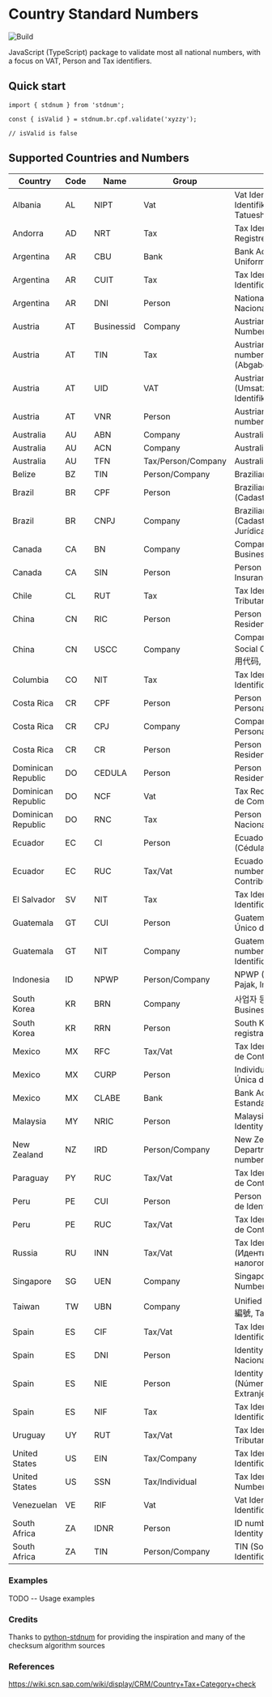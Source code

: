 # Country Standard Numbers

![Build](https://github.com/koblas/stdnum-js/workflows/Node.js%20CI/badge.svg)

JavaScript (TypeScript) package to validate most all national numbers, with a focus on
VAT, Person and Tax identifiers.

## Quick start

    import { stdnum } from 'stdnum';

    const { isValid } = stdnum.br.cpf.validate('xyzzy');

    // isValid is false

## Supported Countries and Numbers

| Country            | Code | Name       | Group              | Meaning                                                                             |
| ------------------ | ---- | ---------- | ------------------ | ----------------------------------------------------------------------------------- |
| Albania            | AL   | NIPT       | Vat                | Vat Identifier (Numri i Identifikimit për Personin e Tatueshëm)                     |
| Andorra            | AD   | NRT        | Tax                | Tax Identifier (Número de Registre Tributari)                                       |
| Argentina          | AR   | CBU        | Bank               | Bank Account (Clave Bancaria Uniforme)                                              |
| Argentina          | AR   | CUIT       | Tax                | Tax Identity (Código Único de Identificación Tributaria)                            |
| Argentina          | AR   | DNI        | Person             | National Identity (Documento Nacional de Identidad)                                 |
| Austria            | AT   | Businessid | Company            | Austrian Company Register Numbers                                                   |
| Austria            | AT   | TIN        | Tax                | Austrian tax identification number (Abgabenkontonummer)                             |
| Austria            | AT   | UID        | VAT                | Austrian VAT number (Umsatzsteuer-Identifikationsnummer)                            |
| Austria            | AT   | VNR        | Person             | Austrian social security number(Versicherungsnummer)                                |
| Australia          | AU   | ABN        | Company            | Australian Business Number                                                          |
| Australia          | AU   | ACN        | Company            | Australian Company Number                                                           |
| Australia          | AU   | TFN        | Tax/Person/Company | Australian Tax File Number                                                          |
| Belize             | BZ   | TIN        | Person/Company     | Brazilian Tax ID ()                                                                 |
| Brazil             | BR   | CPF        | Person             | Brazilian identity number (Cadastro de Pessoas Físicas)                             |
| Brazil             | BR   | CNPJ       | Company            | Brazilian company number (Cadastro Nacional da Pessoa Jurídica)                     |
| Canada             | CA   | BN         | Company            | Company Identifier (Canadian Business Number)                                       |
| Canada             | CA   | SIN        | Person             | Person Identifier (Social Insurance Number)                                         |
| Chile              | CL   | RUT        | Tax                | Tax Identifier (Rol Unico Tributario) [RUN]                                         |
| China              | CN   | RIC        | Person             | Person Identifier (Chinese Resident Identity Card Number)                           |
| China              | CN   | USCC       | Company            | Company Identifier (Unified Social Credit Code, 统一社会信用代码, China tax number) |
| Columbia           | CO   | NIT        | Tax                | Tax Identifier (Número de Identificación Tributaria)                                |
| Costa Rica         | CR   | CPF        | Person             | Person Identifier (Cédula de Persona Física)                                        |
| Costa Rica         | CR   | CPJ        | Company            | Company Identifier (Cédula de Persona Jurídica)                                     |
| Costa Rica         | CR   | CR         | Person             | Person Identifier (Cédula de Residencia)                                            |
| Dominican Republic | DO   | CEDULA     | Person             | Person Identifier (Cédula de Residencia)                                            |
| Dominican Republic | DO   | NCF        | Vat                | Tax Receipt Number (Números de Comprobante Fiscal)                                  |
| Dominican Republic | DO   | RNC        | Tax                | Person Identifier (Registro Nacional del Contribuyente)                             |
| Ecuador            | EC   | CI         | Person             | Ecuadorian person identifier (Cédula de identidad)                                  |
| Ecuador            | EC   | RUC        | Tax/Vat            | Ecuadorian company tax number (Registro Único de Contribuyentes)                    |
| El Salvador        | SV   | NIT        | Tax                | Tax Identifier (Número de Identificación Tributaria)                                |
| Guatemala          | GT   | CUI        | Person             | Guatemala person (Código Único de Identificación)                                   |
| Guatemala          | GT   | NIT        | Company            | Guatemala company tax number (Número de Identificación Tributaria)                  |
| Indonesia          | ID   | NPWP       | Person/Company     | NPWP (Nomor Pokok Wajib Pajak, Indonesian VAT Number).                              |
| South Korea        | KR   | BRN        | Company            | 사업자 등록 번호, South Korea Business Registration Number)                         |
| South Korea        | KR   | RRN        | Person             | South Korean resident registration number                                           |
| Mexico             | MX   | RFC        | Tax/Vat            | Tax Identifier (Registro Federal de Contribuyentes)                                 |
| Mexico             | MX   | CURP       | Person             | Individual Identifier (Clave Única de Registro de Población)                        |
| Mexico             | MX   | CLABE      | Bank               | Bank Account (Clave Bancaria Estandarizada)                                         |
| Malaysia           | MY   | NRIC       | Person             | Malaysian National Registration Identity Card Number                                |
| New Zealand        | NZ   | IRD        | Person/Company     | New Zealand Inland Revenue Department (Te Tari Tāke) number                         |
| Paraguay           | PY   | RUC        | Tax/Vat            | Tax Identifier (Registro Único de Contribuyentes)                                   |
| Peru               | PE   | CUI        | Person             | Person Identifier (Cédula Única de Identidad)                                       |
| Peru               | PE   | RUC        | Tax/Vat            | Tax Identifier (Registro Único de Contribuyentes)                                   |
| Russia             | RU   | INN        | Tax/Vat            | Tax Identifier (Идентификационный номер налогоплательщика)                          |
| Singapore          | SG   | UEN        | Company            | Singapore's Unique Entity Number                                                    |
| Taiwan             | TW   | UBN        | Company            | Unified Business Number, 統一編號, Taiwanese tax number                             |
| Spain              | ES   | CIF        | Tax/Vat            | Tax Identifier (Código de Identificación Fiscal)                                    |
| Spain              | ES   | DNI        | Person             | Identity code (Documento Nacional de Identidad)                                     |
| Spain              | ES   | NIE        | Person             | Identity code foreigner (Número de Identificación de Extranjero)                    |
| Spain              | ES   | NIF        | Tax                | Tax Identifier (Número de Identificación Fiscal)                                    |
| Uruguay            | UY   | RUT        | Tax/Vat            | Tax Identifier (Registro Único Tributario)                                          |
| United States      | US   | EIN        | Tax/Company        | Tax Identifier (Employer Identification Number)                                     |
| United States      | US   | SSN        | Tax/Individual     | Tax Identifier (Social Security Number)                                             |
| Venezuelan         | VE   | RIF        | Vat                | Vat Identifier (Registro de Identificación Fiscal)                                  |
| South Africa       | ZA   | IDNR       | Person             | ID number (South African Identity Document number).                                 |
| South Africa       | ZA   | TIN        | Person/Company     | TIN (South African Tax Identification Number).                                      |

### Examples

TODO -- Usage examples

### Credits

Thanks to [python-stdnum](https://arthurdejong.org/python-stdnum/) for providing the inspiration and
many of the checksum algorithm sources

### References

https://wiki.scn.sap.com/wiki/display/CRM/Country+Tax+Category+check
